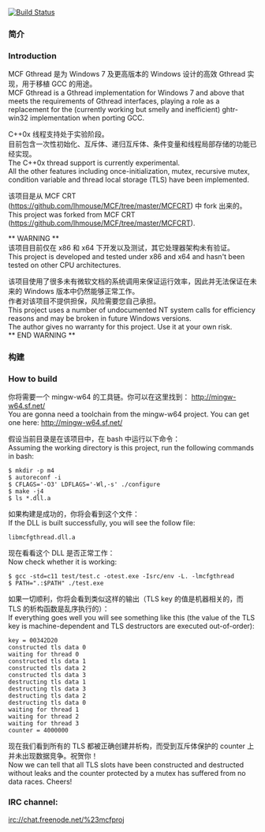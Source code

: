 [![Build Status](https://tea-ci.org/api/badges/lhmouse/mcfgthread/status.svg)](https://tea-ci.org/lhmouse/mcfgthread)

### 简介
### Introduction

MCF Gthread 是为 Windows 7 及更高版本的 Windows 设计的高效 Gthread 实现，用于移植 GCC 的用途。  
MCF Gthread is a Gthread implementation for Windows 7 and above that meets the requirements of Gthread interfaces, playing a role as a replacement for the (currently working but smelly and inefficient) ghtr-win32 implementation when porting GCC.  

C++0x 线程支持处于实验阶段。  
目前包含一次性初始化、互斥体、递归互斥体、条件变量和线程局部存储的功能已经实现。  
The C++0x thread support is currently experimental.  
All the other features including once-initialization, mutex, recursive mutex, condition variable and thread local storage (TLS) have been implemented.  

该项目是从 MCF CRT (https://github.com/lhmouse/MCF/tree/master/MCFCRT) 中 fork 出来的。  
This project was forked from MCF CRT (https://github.com/lhmouse/MCF/tree/master/MCFCRT).  

** WARNING **  
该项目目前仅在 x86 和 x64 下开发以及测试，其它处理器架构未有验证。  
This project is developed and tested under x86 and x64 and hasn't been tested on other CPU architectures.  

该项目使用了很多未有微软文档的系统调用来保证运行效率，因此并无法保证在未来的 Windows 版本中仍然能够正常工作。  
作者对该项目不提供担保，风险需要您自己承担。  
This project uses a number of undocumented NT system calls for efficiency reasons and may be broken in future Windows versions.  
The author gives no warranty for this project. Use it at your own risk.  
** END WARNING **  

### 构建
### How to build

你将需要一个 mingw-w64 的工具链。你可以在这里找到： http://mingw-w64.sf.net/  
You are gonna need a toolchain from the mingw-w64 project. You can get one here: http://mingw-w64.sf.net/  

假设当前目录是在该项目中，在 bash 中运行以下命令：  
Assuming the working directory is this project, run the following commands in bash:  

    $ mkdir -p m4
    $ autoreconf -i
    $ CFLAGS='-O3' LDFLAGS='-Wl,-s' ./configure
    $ make -j4
    $ ls *.dll.a

如果构建是成功的，你将会看到这个文件：  
If the DLL is built successfully, you will see the follow file:  

    libmcfgthread.dll.a

现在看看这个 DLL 是否正常工作：  
Now check whether it is working:  

    $ gcc -std=c11 test/test.c -otest.exe -Isrc/env -L. -lmcfgthread
    $ PATH=".:$PATH" ./test.exe

如果一切顺利，你将会看到类似这样的输出（TLS key 的值是机器相关的，而 TLS 的析构函数是乱序执行的）：  
If everything goes well you will see something like this (the value of the TLS key is machine-dependent and TLS destructors are executed out-of-order):  

    key = 00342D20
    constructed tls data 0
    waiting for thread 0
    constructed tls data 1
    constructed tls data 2
    constructed tls data 3
    destructing tls data 1
    destructing tls data 3
    destructing tls data 2
    destructing tls data 0
    waiting for thread 1
    waiting for thread 2
    waiting for thread 3
    counter = 4000000

现在我们看到所有的 TLS 都被正确创建并析构，而受到互斥体保护的 counter 上并未出现数据竞争。祝贺你！  
Now we can tell that all TLS slots have been constructed and destructed without leaks and the counter protected by a mutex has suffered from no data races. Cheers!  

### IRC channel:

<irc://chat.freenode.net/%23mcfproj>
